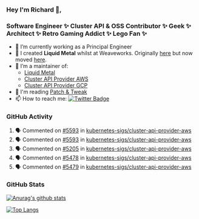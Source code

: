 ### Hey I'm Richard 👋, 

<h3 align="left">Software Engineer ✨ Cluster API & OSS Contributor ✨ Geek ✨ Architect ✨ Retro Gaming Addict ✨ Lego Fan ✨</h3>

- 🔭 I’m currently working as a Principal Engineer
- 📯 I created **Liquid Metal** whilst at Weaveworks. Originally [here](https://github.com/weaveworks-liquidmetal) but now moved [here](https://github.com/liquidmetal-dev).
- 👯 I’m a maintainer of:
  -  [Liquid Metal](https://github.com/liquidmetal-dev)
  -  [Cluster API Provider AWS](https://github.com/kubernetes-sigs/cluster-api-provider-aws)
  -  [Cluster API Provider GCP](https://github.com/kubernetes-sigs/cluster-api-provider-gcp)
- 💬 I'm reading [Patch & Tweak](https://bjooks.com/products/patch-tweak-exploring-modular-synthesis)
- 📫 How to reach me: [![Twitter Badge](https://img.shields.io/badge/-@fruit_case-00acee?style=flat&logo=Twitter&logoColor=white)](https://twitter.com/intent/follow?screen_name=fruit_case "Follow on Twitter")

### GitHub Activity 

<!--START_SECTION:activity-->
1. 🗣 Commented on [#5593](https://github.com/kubernetes-sigs/cluster-api-provider-aws/issues/5593#issuecomment-3209434545) in [kubernetes-sigs/cluster-api-provider-aws](https://github.com/kubernetes-sigs/cluster-api-provider-aws)
2. 🗣 Commented on [#5593](https://github.com/kubernetes-sigs/cluster-api-provider-aws/issues/5593#issuecomment-3209433365) in [kubernetes-sigs/cluster-api-provider-aws](https://github.com/kubernetes-sigs/cluster-api-provider-aws)
3. 🗣 Commented on [#5205](https://github.com/kubernetes-sigs/cluster-api-provider-aws/pull/5205#issuecomment-3198228091) in [kubernetes-sigs/cluster-api-provider-aws](https://github.com/kubernetes-sigs/cluster-api-provider-aws)
4. 🗣 Commented on [#5478](https://github.com/kubernetes-sigs/cluster-api-provider-aws/pull/5478#issuecomment-3198197111) in [kubernetes-sigs/cluster-api-provider-aws](https://github.com/kubernetes-sigs/cluster-api-provider-aws)
5. 🗣 Commented on [#5479](https://github.com/kubernetes-sigs/cluster-api-provider-aws/pull/5479#issuecomment-3198194280) in [kubernetes-sigs/cluster-api-provider-aws](https://github.com/kubernetes-sigs/cluster-api-provider-aws)
<!--END_SECTION:activity-->

### GitHub Stats

[![Anurag's github stats](https://github-readme-stats.vercel.app/api?username=richardcase&count_private=true&show_icons=true)](https://github.com/anuraghazra/github-readme-stats)

[![Top Langs](https://github-readme-stats.vercel.app/api/top-langs/?username=richardcase&hide=html&layout=compact)](https://github.com/anuraghazra/github-readme-stats)
